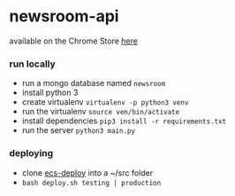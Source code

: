 # newsroom-api

available on the Chrome Store [here](https://chrome.google.com/webstore/detail/newsroom/lkokbemmcgfgdlablbafpikiicpjiejj)

### run locally
* run a mongo database named `newsroom`
* install python 3
* create virtualenv `virtualenv -p python3 venv`
* run the virtualenv `source ven/bin/activate`
* install dependencies `pip3 install -r requirements.txt`
* run the server `python3 main.py`

### deploying
* clone [ecs-deploy](https://github.com/silinternational/ecs-deploy) into a ~/src folder
* `bash deploy.sh testing | production`
